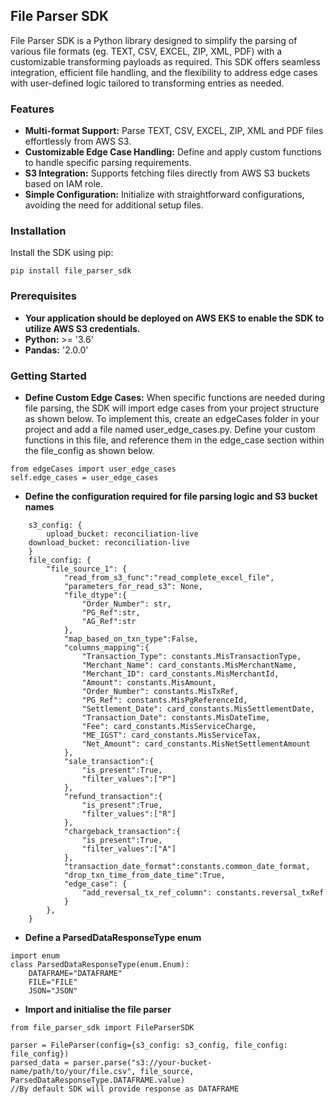 ## File Parser SDK
File Parser SDK is a Python library designed to simplify the parsing of various file formats (eg. TEXT, CSV, EXCEL, ZIP, XML, PDF) with a customizable transforming payloads as required. This SDK offers seamless integration, efficient file handling, and the flexibility to address edge cases with user-defined logic tailored to transforming entries as needed.

### Features
- **Multi-format Support:** Parse TEXT, CSV, EXCEL, ZIP, XML and PDF files effortlessly from AWS S3.
- **Customizable Edge Case Handling:** Define and apply custom functions to handle specific parsing requirements.
- **S3 Integration:** Supports fetching files directly from AWS S3 buckets based on IAM role.
- **Simple Configuration:** Initialize with straightforward configurations, avoiding the need for additional setup files.

### Installation
Install the SDK using pip:
```
pip install file_parser_sdk
```

### Prerequisites
- **Your application should be deployed on AWS EKS to enable the SDK to utilize AWS S3 credentials.**
- **Python:** >= '3.6'
- **Pandas:** '2.0.0'

### Getting Started
- **Define Custom Edge Cases:**
When specific functions are needed during file parsing, the SDK will import edge cases from your project structure as shown below. To implement this, create an edgeCases folder in your project and add a file named user_edge_cases.py. Define your custom functions in this file, and reference them in the edge_case section within the file_config as shown below.
```
from edgeCases import user_edge_cases
self.edge_cases = user_edge_cases
```

- **Define the configuration required for file parsing logic and S3 bucket names**
```
    s3_config: {
        upload_bucket: reconciliation-live
    download_bucket: reconciliation-live
    }
    file_config: {
        "file_source_1": {
            "read_from_s3_func":"read_complete_excel_file",
            "parameters_for_read_s3": None,
            "file_dtype":{
                "Order_Number": str,
                "PG_Ref":str,
                "AG_Ref":str
            },
            "map_based_on_txn_type":False,
            "columns_mapping":{
                "Transaction_Type": constants.MisTransactionType,
                "Merchant_Name": card_constants.MisMerchantName,
                "Merchant_ID": card_constants.MisMerchantId,
                "Amount": constants.MisAmount,
                "Order_Number": constants.MisTxRef,
                "PG_Ref": constants.MisPgReferenceId,
                "Settlement_Date": card_constants.MisSettlementDate,
                "Transaction_Date": constants.MisDateTime,
                "Fee": card_constants.MisServiceCharge,
                "ME_IGST": card_constants.MisServiceTax,
                "Net_Amount": card_constants.MisNetSettlementAmount
            },
            "sale_transaction":{
                "is_present":True,
                "filter_values":["P"]
            },
            "refund_transaction":{
                "is_present":True,
                "filter_values":["R"]
            },
            "chargeback_transaction":{
                "is_present":True,
                "filter_values":["A"]
            },
            "transaction_date_format":constants.common_date_format,
            "drop_txn_time_from_date_time":True,
            "edge_case": {
                "add_reversal_tx_ref_column": constants.reversal_txRef
            }
        },
    }
```

- **Define a ParsedDataResponseType enum**
```
import enum
class ParsedDataResponseType(enum.Enum):
    DATAFRAME="DATAFRAME"
    FILE="FILE"
    JSON="JSON"
```

- **Import and initialise the file parser**
```
from file_parser_sdk import FileParserSDK

parser = FileParser(config={s3_config: s3_config, file_config: file_config})
parsed_data = parser.parse("s3://your-bucket-name/path/to/your/file.csv", file_source, ParsedDataResponseType.DATAFRAME.value)
//By default SDK will provide response as DATAFRAME
```

